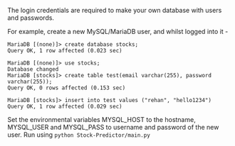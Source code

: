 The login credentials are required to make your own database with users and passwords.

For example, create a new MySQL/MariaDB user, and whilst logged into it -
```
MariaDB [(none)]> create database stocks;
Query OK, 1 row affected (0.023 sec)

MariaDB [(none)]> use stocks;
Database changed
MariaDB [stocks]> create table test(email varchar(255), password varchar(255));
Query OK, 0 rows affected (0.153 sec)

MariaDB [stocks]> insert into test values ("rehan", "hello1234") 
Query OK, 1 row affected (0.029 sec)
```

Set the environmental variables MYSQL_HOST to the hostname, MYSQL_USER and MYSQL_PASS to username and password of the new user.
Run using `python Stock-Predictor/main.py`
